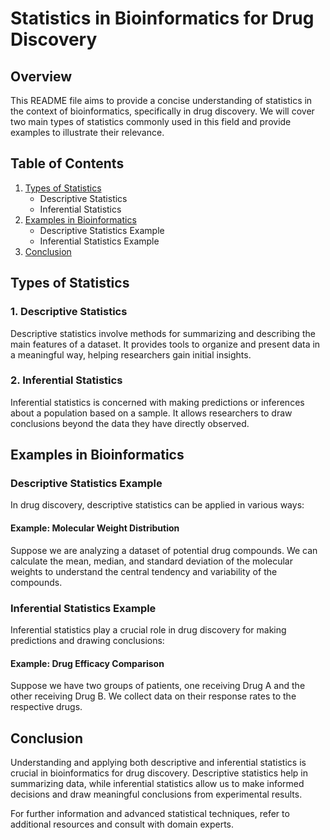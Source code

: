 # Statistics in Bioinformatics for Drug Discovery

## Overview

This README file aims to provide a concise understanding of statistics in the context of bioinformatics, specifically in drug discovery. We will cover two main types of statistics commonly used in this field and provide examples to illustrate their relevance.

## Table of Contents
1. [Types of Statistics](#types-of-statistics)
   - Descriptive Statistics
   - Inferential Statistics
2. [Examples in Bioinformatics](#examples-in-bioinformatics)
   - Descriptive Statistics Example
   - Inferential Statistics Example
3. [Conclusion](#conclusion)


## Types of Statistics

### 1. Descriptive Statistics
Descriptive statistics involve methods for summarizing and describing the main features of a dataset. It provides tools to organize and present data in a meaningful way, helping researchers gain initial insights.

### 2. Inferential Statistics
Inferential statistics is concerned with making predictions or inferences about a population based on a sample. It allows researchers to draw conclusions beyond the data they have directly observed.


## Examples in Bioinformatics

### Descriptive Statistics Example

In drug discovery, descriptive statistics can be applied in various ways:

#### Example: Molecular Weight Distribution
Suppose we are analyzing a dataset of potential drug compounds. We can calculate the mean, median, and standard deviation of the molecular weights to understand the central tendency and variability of the compounds.


### Inferential Statistics Example

Inferential statistics play a crucial role in drug discovery for making predictions and drawing conclusions:

#### Example: Drug Efficacy Comparison
Suppose we have two groups of patients, one receiving Drug A and the other receiving Drug B. We collect data on their response rates to the respective drugs.

## Conclusion

Understanding and applying both descriptive and inferential statistics is crucial in bioinformatics for drug discovery. Descriptive statistics help in summarizing data, while inferential statistics allow us to make informed decisions and draw meaningful conclusions from experimental results.

For further information and advanced statistical techniques, refer to additional resources and consult with domain experts.
